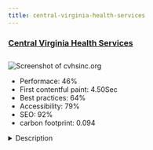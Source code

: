 ```yaml
---
title: central-virginia-health-services
---
```


<div style="height: 3rem">
  <a href="https://www.cvhsinc.org"><h3>Central Virginia Health Services</h3></a>
</div>
<img loading="lazy" src="/images/thumbs/cvhsinc.org.jpg" alt="Screenshot of cvhsinc.org" />
<ul>
  <li>Performace: 46%</li>
  <li>
    First contentful paint:
    4.50Sec
  </li>
  <li>Best practices: 64%</li>
  <li>Accessibility: 79%</li>
  <li>SEO: 92%</li>
  <li>carbon footprint: 0.094</li>
</ul>
<details>
  <summary>Description</summary>
  <p>​Central Virginia Health Services is a community-based, non-profit organization that provides high quality health care to anyone in the community who needs it. Central Virginia Health Services has 18 conveniently located health centers throughout the entire Central Virginia region.We had the great pleasure of working with Central Virginia Health Services to completely redesign their website. Since Central Virginia Health Services has locations spread across a large area, we designed an easy-to-use mapping system so patients can easily locate the health center closest to them. In addition, we helped create a fresh, modern look for their organization in order to attract new doctors, educate the public about their amazing services and encourage the community to donate their resources to support this wonderful non-profit.</p>
</details>

